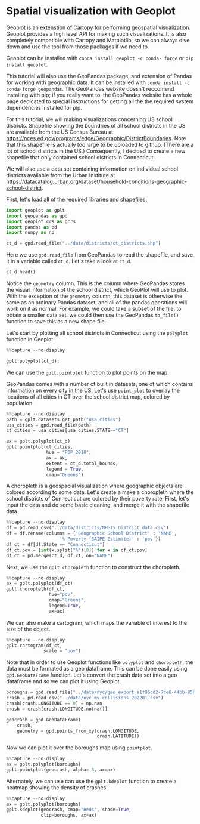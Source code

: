 # Spatial visualization with Geoplot
Geoplot is an extenstion of Cartopy for performing geospatial
visualization. Geoplot provides a high level API for making 
such visualizations. It is also completely compatible with 
Cartopy and Matplotlib, so we can always dive down and use the 
tool from those packages if we need to.

Geoplot can be installed with `conda install geoplot -c conda-
forge` or `pip install geoplot`. 

This tutorial will also use the GeoPandas package, and 
extension of Pandas for working with geographic data. It can be
installed with `conda install -c conda-forge geopandas`. The
GeoPandas website doesn't reccomend installing with pip; if you
really want to, the GeoPandas website has a whole page 
dedicated to special instructions for getting all the the
required system dependencies installed for pip.

For this tutorial, we will making visualizations concerning US 
school districts. Shapefile showing the boundries of all school
districts in the US are available from the US Census Bureau at
https://nces.ed.gov/programs/edge/Geographic/DistrictBoundaries. Note that this shapefile is actually too large to be uploaded to github. (There are a lot of school districts in the US.) Consequently, I decided to create a new shapefile that only contained school districts in Connecticut.

We will also use a data set containing information on 
individual school districts available from the Urban Institute 
at https://datacatalog.urban.org/dataset/household-conditions-geographic-school-district.

First, let's load all of the required libraries and shapefiles:

```python
import geoplot as gplt
import geopandas as gpd
import geoplot.crs as gcrs
import pandas as pd
import numpy as np

ct_d = gpd.read_file("../data/districts/ct_districts.shp")
```

Here we use `gpd.read_file` from GeoPandas to read the 
shapefile, and save it in a variable called `ct_d`. Let's take a 
look at `ct_d`.

```python
ct_d.head()
```

Notice the `geometry` column. This is the column where 
GeoPandas stores the visual information of the school district,
which GeoPlot will use to plot. With the exception of the `geometry` column, this dataset is otherwise the same as an ordinary Pandas dataset, and all of the pandas operations will work on it as normal. For example, we could take a subset of the file, to obtain a smaller data set. we could then use the GeoPandas `to_file()` function to save this as a new shape file.

Let's start by plotting all school districts in  Connecticut 
using the `polyplot` function in Geoplot.

```python
%%capture --no-display

gplt.polyplot(ct_d);
```

We can use the `gplt.pointplot` function to plot points on the map.

GeoPandas comes with a number of built in datasets, one of 
which contains information on every city in the US. Let's use
`point_plot` to overlay the locations of all cities in CT over
the school district map, colored by population.


```python
%%capture --no-display
path = gplt.datasets.get_path("usa_cities")
usa_cities = gpd.read_file(path)
ct_cities = usa_cities[usa_cities.STATE=="CT"]

ax = gplt.polyplot(ct_d)
gplt.pointplot(ct_cities,
               hue = "POP_2010",
               ax = ax, 
               extent = ct_d.total_bounds,
               legend = True,
               cmap="Greens")
```

A choropleth is a geospacial visualization where geographic objects are colored according to some data. Let's create a make a choropleth where the school districts of Connecticut are colored by their poverty rate. First, let's input the data and do some basic cleaning, and merge it with the shapefile data.

```python
%%capture --no-display
df = pd.read_csv("../data/districts/NHGIS_District_data.csv")
df = df.rename(columns = {'Geographic School District' : 'NAME',
                    '% Poverty (SAIPE Estimate)' : 'pov'})
df_ct = df[df.State == "Connecticut"]
df_ct.pov = [int(x.split("%")[0]) for x in df_ct.pov]
df_ct = pd.merge(ct_d, df_ct, on="NAME")
```

Next, we use the `gplt.choropleth` function to construct the choropleth.

```python
%%capture --no-display
ax = gplt.polyplot(df_ct)
gplt.choropleth(df_ct, 
                hue="pov",
                cmap="Greens",
                legend=True,
                ax=ax)

```

We can also make a cartogram, which maps the variable of interest to the size of the object.

```python
%%capture --no-display
gplt.cartogram(df_ct,
              scale = "pov")
```

Note that in order to use Geoplot functions like `polyplot` and `choropleth`, the data must be formated as a geo dataframe. This can be done easily using `gpd.GeoDataFrame` function. Let's convert the crash data set into a geo dataframe and so we can plot it using Geoplot.

```python
boroughs = gpd.read_file("../data/nyc/geo_export_a1f96cd2-7ce6-44bb-9568-f3ee8bcba44a.shp")
crash = pd.read_csv("../data/nyc_mv_collisions_202201.csv")
crash[crash.LONGITUDE == 0] = np.nan
crash = crash[crash.LONGITUDE.notna()]

geocrash = gpd.GeoDataFrame(
    crash, 
    geometry = gpd.points_from_xy(crash.LONGITUDE, 
                                  crash.LATITUDE))
```

Now we can plot it over the boroughs map using `pointplot`.

```python
%%capture --no-display
ax = gplt.polyplot(boroughs)
gplt.pointplot(geocrash, alpha=.3, ax=ax)
```

Alternately, we can use can use the `gplt.kdeplot` function to create a heatmap showing the density of crashes.

```python
%%capture --no-display
ax = gplt.polyplot(boroughs)
gplt.kdeplot(geocrash, cmap="Reds", shade=True, 
             clip=boroughs, ax=ax)
```

```python

```
